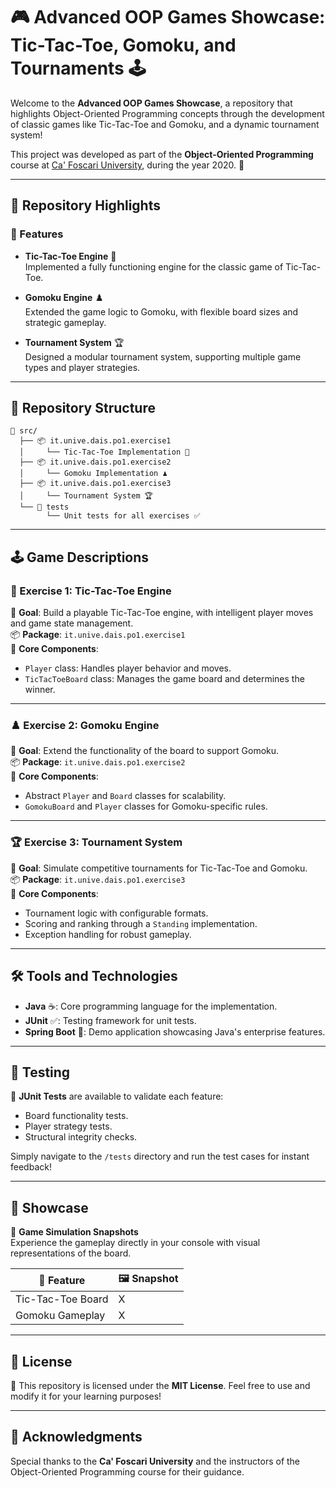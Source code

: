 # 🎮 Advanced OOP Games Showcase: Tic-Tac-Toe, Gomoku, and Tournaments 🕹️  

Welcome to the **Advanced OOP Games Showcase**, a repository that highlights Object-Oriented Programming concepts through the development of classic games like Tic-Tac-Toe and Gomoku, and a dynamic tournament system!  

This project was developed as part of the **Object-Oriented Programming** course at [Ca' Foscari University](https://www.unive.it/), during the year 2020. 🏫  

---

## 🚀 Repository Highlights  
### 🌟 Features  
- **Tic-Tac-Toe Engine** 🎲  
  Implemented a fully functioning engine for the classic game of Tic-Tac-Toe.  

- **Gomoku Engine** ♟️  
  Extended the game logic to Gomoku, with flexible board sizes and strategic gameplay.  

- **Tournament System** 🏆  
  Designed a modular tournament system, supporting multiple game types and player strategies.  

---

## 📂 Repository Structure  

```
📁 src/
  ├── 📦 it.unive.dais.po1.exercise1
  │     └── Tic-Tac-Toe Implementation 🎲
  ├── 📦 it.unive.dais.po1.exercise2
  │     └── Gomoku Implementation ♟️
  ├── 📦 it.unive.dais.po1.exercise3
  │     └── Tournament System 🏆
  └── 📁 tests
        └── Unit tests for all exercises ✅
```

---

## 🕹️ Game Descriptions  

### 🎲 Exercise 1: Tic-Tac-Toe Engine  
🔗 **Goal**: Build a playable Tic-Tac-Toe engine, with intelligent player moves and game state management.  
📦 **Package**: `it.unive.dais.po1.exercise1`  
📌 **Core Components**:  
- `Player` class: Handles player behavior and moves.  
- `TicTacToeBoard` class: Manages the game board and determines the winner.  

---

### ♟️ Exercise 2: Gomoku Engine  
🔗 **Goal**: Extend the functionality of the board to support Gomoku.  
📦 **Package**: `it.unive.dais.po1.exercise2`  
📌 **Core Components**:  
- Abstract `Player` and `Board` classes for scalability.  
- `GomokuBoard` and `Player` classes for Gomoku-specific rules.  

---

### 🏆 Exercise 3: Tournament System  
🔗 **Goal**: Simulate competitive tournaments for Tic-Tac-Toe and Gomoku.  
📦 **Package**: `it.unive.dais.po1.exercise3`  
📌 **Core Components**:  
- Tournament logic with configurable formats.  
- Scoring and ranking through a `Standing` implementation.  
- Exception handling for robust gameplay.  

---

## 🛠️ Tools and Technologies  

- **Java** ☕: Core programming language for the implementation.  
- **JUnit** ✅: Testing framework for unit tests.  
- **Spring Boot** 🌱: Demo application showcasing Java's enterprise features.  

---

## 🧪 Testing  

🧪 **JUnit Tests** are available to validate each feature:  
- Board functionality tests.  
- Player strategy tests.  
- Structural integrity checks.  

Simply navigate to the `/tests` directory and run the test cases for instant feedback!  

---

## 🌟 Showcase  

🎥 **Game Simulation Snapshots**  
Experience the gameplay directly in your console with visual representations of the board.  

| 📌 Feature               | 🖼️ Snapshot            |  
|--------------------------|------------------------|  
| Tic-Tac-Toe Board        | X | O | O            |  
| Gomoku Gameplay          | X | X | X | X | O    |  

---

## 📜 License  

📄 This repository is licensed under the **MIT License**. Feel free to use and modify it for your learning purposes!  

---

## 🙌 Acknowledgments  

Special thanks to the **Ca' Foscari University** and the instructors of the Object-Oriented Programming course for their guidance.  
